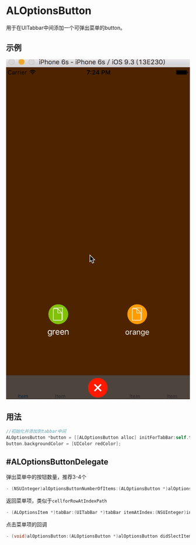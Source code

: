 # ALOptionsButton
用于在UITabbar中间添加一个可弹出菜单的button。

## 示例
![](images/2016/03/aloptionsButton示例.gif)
## 用法

```objective-c
//初始化并添加到tabbar中间
ALOptionsButton *button = [[ALOptionsButton alloc] initForTabBar:self.tabBar forItemIndex:2 delegate:self];
button.backgroundColor = [UIColor redColor];
```

## #ALOptionsButtonDelegate

弹出菜单中的按钮数量，推荐3-4个
```objective-c
- (NSUInteger)alOptionsButtonNumberOfItems:(ALOptionsButton *)alOptionsButton;
```

返回菜单项，类似于`cellforRowAtIndexPath`
```objective-c
- (ALOptionsItem *)tabBar:(UITabBar *)tabBar itemAtIndex:(NSUInteger)index;
```
点击菜单项的回调
```objective-c
- (void)alOptionsButton:(ALOptionsButton *)alOptionsButton didSlectItem:(ALOptionsItem *)item;
```

